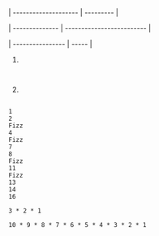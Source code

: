 













| -------------------- | --------- |




| -------------- | ------------------------- |



| ---------------- | ----- |





1.

```
```


```

```

2.

```
```


```
1
2
Fizz
4
Fizz
7
8
Fizz
11
Fizz
13
14
16
```




```
3 * 2 * 1
```


```
10 * 9 * 8 * 7 * 6 * 5 * 4 * 3 * 2 * 1
```































